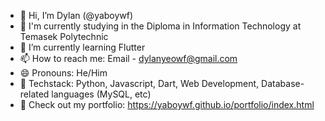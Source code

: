 - 👋 Hi, I’m Dylan (@yaboywf)
- 🏫 I'm currently studying in the Diploma in Information Technology at Temasek Polytechnic
- 🌱 I’m currently learning Flutter
- 📫 How to reach me: Email - dylanyeowf@gmail.com
- 😄 Pronouns: He/Him
- 🧠 Techstack: Python, Javascript, Dart, Web Development, Database-related languages (MySQL, etc)
- 👀 Check out my portfolio: https://yaboywf.github.io/portfolio/index.html

<!---
yaboywf/yaboywf is a ✨ special ✨ repository because its `README.md` (this file) appears on your GitHub profile.
You can click the Preview link to take a look at your changes.
--->
